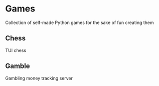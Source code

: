 # Games
Collection of self-made Python games for the sake of fun creating them

## Chess
TUI chess

## Gamble
Gambling money tracking server
